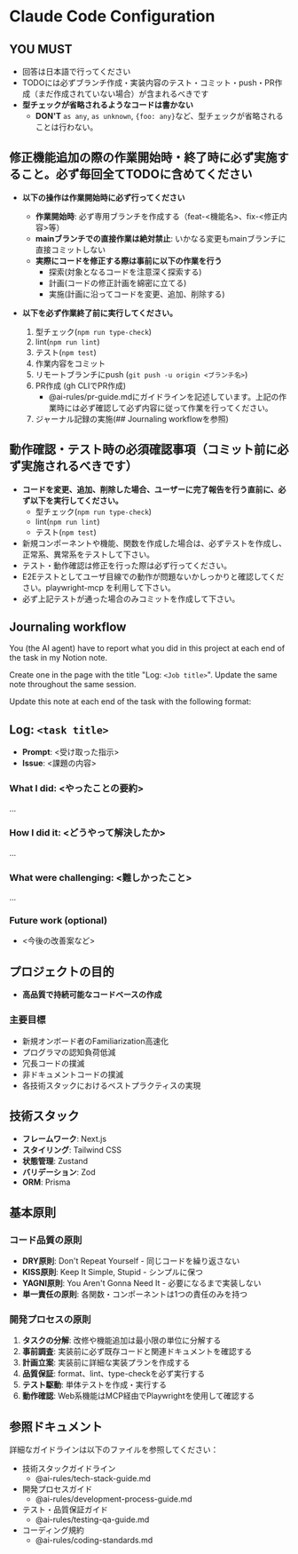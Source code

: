 # Claude Code Configuration

## YOU MUST

- 回答は日本語で行ってください
- TODOには必ずブランチ作成・実装内容のテスト・コミット・push・PR作成（まだ作成されていない場合）が含まれるべきです
- **型チェックが省略されるようなコードは書かない**
  - **DON'T** `as any`, `as unknown`, `{foo: any}`など、型チェックが省略されることは行わない。

## 修正機能追加の際の作業開始時・終了時に必ず実施すること。必ず毎回全てTODOに含めてください

- **以下の操作は作業開始時に必ず行ってください**
  - **作業開始時**: 必ず専用ブランチを作成する（feat-<機能名>、fix-<修正内容>等）
  - **mainブランチでの直接作業は絶対禁止**: いかなる変更もmainブランチに直接コミットしない
  - **実際にコードを修正する際は事前に以下の作業を行う**
    - 探索(対象となるコードを注意深く探索する)
    - 計画(コードの修正計画を綿密に立てる)
    - 実施(計画に沿ってコードを変更、追加、削除する)

- **以下を必ず作業終了前に実行してください。**
  1. 型チェック(`npm run type-check`)
  2. lint(`npm run lint`)
  3. テスト(`npm test`)
  4. 作業内容をコミット
  5. リモートブランチにpush (`git push -u origin <ブランチ名>`)
  6. PR作成 (gh CLIでPR作成)
     - @ai-rules/pr-guide.mdにガイドラインを記述しています。上記の作業時には必ず確認して必ず内容に従って作業を行ってください。
  7. ジャーナル記録の実施(## Journaling workflowを参照)

## 動作確認・テスト時の必須確認事項（コミット前に必ず実施されるべきです）

- **コードを変更、追加、削除した場合、ユーザーに完了報告を行う直前に、必ず以下を実行してください。**
  - 型チェック(`npm run type-check`)
  - lint(`npm run lint`)
  - テスト(`npm test`)
- 新規コンポーネントや機能、関数を作成した場合は、必ずテストを作成し、正常系、異常系をテストして下さい。
- テスト・動作確認は修正を行った際は必ず行ってください。
- E2Eテストとしてユーザ目線での動作が問題ないかしっかりと確認してください。playwright-mcp を利用して下さい。
- 必ず上記テストが通った場合のみコミットを作成して下さい。

## Journaling workflow

You (the AI agent) have to report what you did in this project at each end of the task in my Notion note.

Create one in the page with the title "Log: `<Job title>`".
Update the same note throughout the same session.

Update this note at each end of the task with the following format:

## Log: `<task title>`

- **Prompt**: <受け取った指示>
- **Issue**: <課題の内容>

### What I did: <やったことの要約>

...

### How I did it: <どうやって解決したか>

...

### What were challenging: <難しかったこと>

...

### Future work (optional)

- <今後の改善案など>

## プロジェクトの目的

- **高品質で持続可能なコードベースの作成**

### 主要目標

- 新規オンボード者のFamiliarization高速化
- プログラマの認知負荷低減
- 冗長コードの撲滅
- 非ドキュメントコードの撲滅
- 各技術スタックにおけるベストプラクティスの実現

## 技術スタック

- **フレームワーク**: Next.js
- **スタイリング**: Tailwind CSS
- **状態管理**: Zustand
- **バリデーション**: Zod
- **ORM**: Prisma

## 基本原則

### コード品質の原則

- **DRY原則**: Don't Repeat Yourself - 同じコードを繰り返さない
- **KISS原則**: Keep It Simple, Stupid - シンプルに保つ
- **YAGNI原則**: You Aren't Gonna Need It - 必要になるまで実装しない
- **単一責任の原則**: 各関数・コンポーネントは1つの責任のみを持つ

### 開発プロセスの原則

1. **タスクの分解**: 改修や機能追加は最小限の単位に分解する
2. **事前調査**: 実装前に必ず既存コードと関連ドキュメントを確認する
3. **計画立案**: 実装前に詳細な実装プランを作成する
4. **品質保証**: format、lint、type-checkを必ず実行する
5. **テスト駆動**: 単体テストを作成・実行する
6. **動作確認**: Web系機能はMCP経由でPlaywrightを使用して確認する

## 参照ドキュメント

詳細なガイドラインは以下のファイルを参照してください：

- 技術スタックガイドライン
  - @ai-rules/tech-stack-guide.md
- 開発プロセスガイド
  - @ai-rules/development-process-guide.md
- テスト・品質保証ガイド
  - @ai-rules/testing-qa-guide.md
- コーディング規約
  - @ai-rules/coding-standards.md
